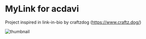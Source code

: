 # MyLink for acdavi

Project inspired in link-in-bio by craftzdog (https://www.craftz.dog/)

![thumbnail](./images/final_project.gif)
